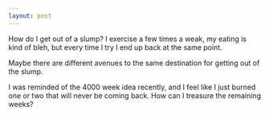 ```yaml
---
layout: post
---
```


How do I get out of a slump? I exercise a few times a weak, my eating is kind of bleh, but every time I try I end up back at the same point. 

Maybe there are different avenues to the same destination for getting out of the slump. 

I was reminded of the 4000 week idea recently, and I feel like I just burned one or two that will never be coming back. How can I treasure the remaining weeks?